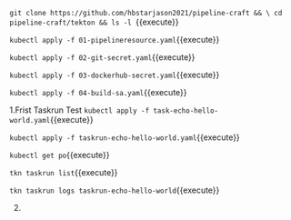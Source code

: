 `git clone https://github.com/hbstarjason2021/pipeline-craft && \
cd pipeline-craft/tekton && ls -l `{{execute}}      

`kubectl apply -f 01-pipelineresource.yaml`{{execute}}   

`kubectl apply -f 02-git-secret.yaml`{{execute}}  

`kubectl apply -f 03-dockerhub-secret.yaml`{{execute}}   

`kubectl apply -f 04-build-sa.yaml`{{execute}}   

1.Frist Taskrun Test
`kubectl apply -f task-echo-hello-world.yaml`{{execute}}    

`kubectl apply -f taskrun-echo-hello-world.yaml`{{execute}}   

`kubectl get po`{{execute}}   

`tkn taskrun list`{{execute}}    

`tkn taskrun logs taskrun-echo-hello-world`{{execute}}     

2.
